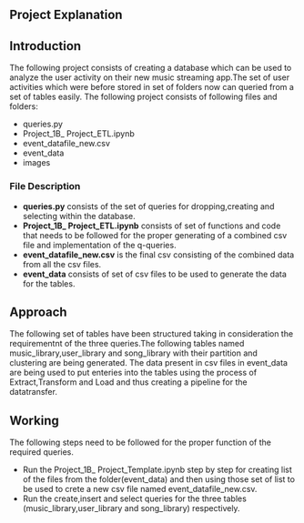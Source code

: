 ## Project Explanation

## Introduction

The following project consists of creating a database which can be used to analyze the user activity on their new music streaming app.The set of user activities which were before stored in set of folders now can queried from a set of tables easily.
The following project consists of following files and folders:
* queries.py
* Project_1B_ Project_ETL.ipynb
* event_datafile_new.csv
* event_data
* images

### File Description
 - **queries.py** consists of the set of queries for dropping,creating and selecting within the database.
 - **Project_1B_ Project_ETL.ipynb** consists of set of functions and code that needs to be followed for the proper generating of a combined csv file and implementation of the q-queries.
 - **event_datafile_new.csv** is the final csv consisting of the combined data from all the csv files.
 - **event_data** consists of set of csv files to be used to generate the data for the tables.


## Approach
The following set of tables have been structured taking in consideration the requirementnt of the three queries.The following tables named music_library,user_library and song_library with their partition and clustering are being generated.
The data present in csv files in event_data are being used to put enteries into the tables using the process of Extract,Transform and Load and thus creating a pipeline for the datatransfer.

## Working
The following steps need to be followed for the proper function of the required queries.
- Run the Project_1B_ Project_Template.ipynb step by step for creating list of the files from the folder(event_data) and then using those set of list to be used to crete a new csv file named event_datafile_new.csv.
- Run the create,insert and select queries for the three tables (music_library,user_library and song_library) respectively.
